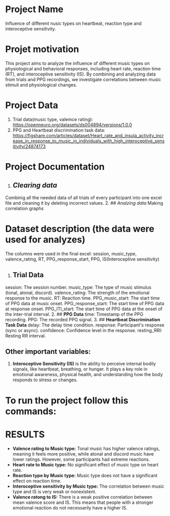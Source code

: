 # **Project Name**

Influence of different nusic types on heartbeat, reaction type and interoceptive sensitivity.

# **Projet motivation**

This project aims to analyze the influence of different music types on physiological and behavioral responses, including heart rate, reaction time (RT), and interoceptive sensitivity (IS). By combining and analyzing data from trials and PPG recordings, we investigate correlations between music stimuli and physiological changes.

# **Project Data**

1. Trial data(music type, valemce rating): <https://openneuro.org/datasets/ds004894/versions/1.0.0>
2. PPG and Heartbeat discrimination task data: <https://figshare.com/articles/dataset/Heart_rate_and_insula_activity_increase_in_response_to_music_in_individuals_with_high_interoceptive_sensitivity/24874173>

# **Project Documentation**

1. ## *Clearing data*

  Combinig all the needed data of all trials of every participant into one excel file and cleaning it by deleting incorrect values.
2. ## *Analzing data*
  Making correlation graphs

# **Dataset description (the data were used for analyzes)**

The columns were used in the final excel: session, music_type, valence_rating, RT, PPG_response_start, PPG, IS(Interoceptive sensitivity)

1. ## **Trial Data**

session: The session number.
music_type: The type of music stimulus (tonal, atonal, discord).
valence_rating: The strength of the emotional response to the music.
RT: Reaction time.
PPG_music_start: The start time of PPG data at music onset.
PPG_response_start: The start time of PPG data at response onset.
PPG_ITI_start: The start time of PPG data at the onset of the inter-trial interval.
2. ## **PPG Data**
time: Timestamp of the PPG recording.
PPG: The recorded PPG signal.
3. ## **Heartbeat Discrimination Task Data**
delay: The delay time condition.
response: Participant's response (sync or async).
confidence: Confidence level in the response.
resting_RRI: Resting RR interval.

## **Other important variables:**

1. **Interoceptive Sensitivity (IS)** is the ability to perceive internal bodily signals, like heartbeat, breathing, or hunger. It plays a key role in emotional awareness, physical health, and understanding how the body responds to stress or changes.

# **To run the project follow this commands:**

# **RESULTS**

- **Valence rating to Music type:** Tonal music has higher valence ratings, meaning it feels more positive, while atonal and discord music have lower ratings. However, some participants had extreme reactions.
- **Heart rate to Music type:** No significant effect of music type on heart rate.
- **Reaction type by Music type:** Music type does not have a significant effect on reaction time.
- **Interoceptive sensitivity by Music type:** The correlation between music type and IS is very weak or nonexistent.
- **Valence ratong to IS:** There is a weak positive correlation between mean valence score and IS. This means that people with a stronger emotional reaction do not necessarily have a higher IS.
